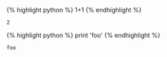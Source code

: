 {% highlight python %}
1+1
{% endhighlight %}




    2




{% highlight python %}
print 'foo'
{% endhighlight %}

    foo


